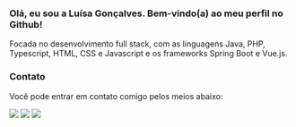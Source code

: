 ### Olá, eu sou a Luísa Gonçalves. Bem-vindo(a) ao meu perfil no Github!

Focada no desenvolvimento full stack, com as linguagens Java, PHP, Typescript, HTML, CSS e Javascript e os frameworks Spring Boot e Vue.js. 

### Contato
Você pode entrar em contato comigo pelos meios abaixo: 
<div>
  <a href="https://wa.me/5561994193151" target="_blank"><img src="https://img.shields.io/badge/WhatsApp-25D366?style=for-the-badge&logo=whatsapp&logoColor=white"target="_blank"></a> 
  <a href="mailto:luisaolg20@gmail.com" target="_blank"><img src="https://img.shields.io/badge/Gmail-D14836?style=for-the-badge&logo=gmail&logoColor=white"></a> 
  <a href="https://www.linkedin.com/in/luisagoncalvess" target="_blank"><img src="https://img.shields.io/badge/LinkedIn-0077B5?style=for-the-badge&logo=linkedin&logoColor=white" target="_blank"></a>   
</div>

